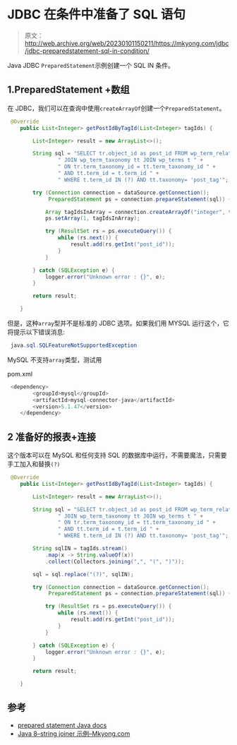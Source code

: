 # JDBC 在条件中准备了 SQL 语句

> 原文：<http://web.archive.org/web/20230101150211/https://mkyong.com/jdbc/jdbc-preparedstatement-sql-in-condition/>

Java JDBC `PreparedStatement`示例创建一个 SQL IN 条件。

## 1.PreparedStatement +数组

在 JDBC，我们可以在查询中使用`createArrayOf`创建一个`PreparedStatement`。

```java
 @Override
    public List<Integer> getPostIdByTagId(List<Integer> tagIds) {

        List<Integer> result = new ArrayList<>();

        String sql = "SELECT tr.object_id as post_id FROM wp_term_relationships tr " +
                " JOIN wp_term_taxonomy tt JOIN wp_terms t " +
                " ON tr.term_taxonomy_id = tt.term_taxonomy_id " +
                " AND tt.term_id = t.term_id " +
                " WHERE t.term_id IN (?) AND tt.taxonomy= 'post_tag'";

        try (Connection connection = dataSource.getConnection();
             PreparedStatement ps = connection.prepareStatement(sql)) {

            Array tagIdsInArray = connection.createArrayOf("integer", tagIds.toArray());
            ps.setArray(1, tagIdsInArray);

            try (ResultSet rs = ps.executeQuery()) {
                while (rs.next()) {
                    result.add(rs.getInt("post_id"));
                }
            }

        } catch (SQLException e) {
            logger.error("Unknown error : {}", e);
        }

        return result;

    } 
```

但是，这种`array`型并不是标准的 JDBC 选项。如果我们用 MYSQL 运行这个，它将提示以下错误消息:

```java
 java.sql.SQLFeatureNotSupportedException 
```

MySQL 不支持`array`类型，测试用

pom.xml

```java
 <dependency>
		<groupId>mysql</groupId>
		<artifactId>mysql-connector-java</artifactId>
		<version>5.1.47</version>
	</dependency> 
```

## 2 准备好的报表+连接

这个版本可以在 MySQL 和任何支持 SQL 的数据库中运行，不需要魔法，只需要手工加入和替换`(?)`

```java
 @Override
    public List<Integer> getPostIdByTagId(List<Integer> tagIds) {

        List<Integer> result = new ArrayList<>();

        String sql = "SELECT tr.object_id as post_id FROM wp_term_relationships tr " +
                " JOIN wp_term_taxonomy tt JOIN wp_terms t " +
                " ON tr.term_taxonomy_id = tt.term_taxonomy_id " +
                " AND tt.term_id = t.term_id " +
                " WHERE t.term_id IN (?) AND tt.taxonomy= 'post_tag'";

        String sqlIN = tagIds.stream()
			.map(x -> String.valueOf(x))
			.collect(Collectors.joining(",", "(", ")"));

        sql = sql.replace("(?)", sqlIN);

        try (Connection connection = dataSource.getConnection();
             PreparedStatement ps = connection.prepareStatement(sql)) {

            try (ResultSet rs = ps.executeQuery()) {
                while (rs.next()) {
                    result.add(rs.getInt("post_id"));
                }
            }

        } catch (SQLException e) {
            logger.error("Unknown error : {}", e);
        }

        return result;

    } 
```

## 参考

*   [prepared statement Java docs](http://web.archive.org/web/20230101144831/https://docs.oracle.com/javase/8/docs/api/java/sql/PreparedStatement.html)
*   [Java 8–string joiner 示例–Mkyong.com](/web/20230101144831/https://mkyong.com/java8/java-8-stringjoiner-example/)

<input type="hidden" id="mkyong-current-postId" value="14980">